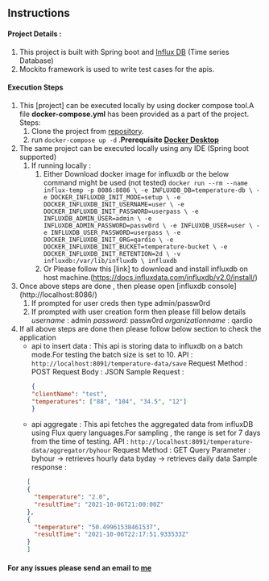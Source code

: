 ## Instructions
#### Project Details :
1. This project is built with Spring boot and [Influx DB](https://www.influxdata.com/) (Time series Database)
2. Mockito framework is used to write test cases for the apis.

#### Execution Steps
1. This [project] can be executed locally by using docker compose tool.A file **docker-compose.yml** has been provided as a part of the project.
   Steps: 
   1. Clone the project from [repository]().
   2. run `docker-compose up -d` .**Prerequisite [Docker Desktop](https://www.docker.com/products/docker-desktop)**
2. The same project can be executed locally using any IDE (Spring boot supported)
   1. If running locally :
      1. Either Download docker image for influxdb or the below command might be used (not tested)
         `docker run --rm --name influx-temp -p 8086:8086 \
         -e INFLUXDB_DB=temperature-db \
         -e DOCKER_INFLUXDB_INIT_MODE=setup \
         -e DOCKER_INFLUXDB_INIT_USERNAME=user \
         -e DOCKER_INFLUXDB_INIT_PASSWORD=userpass \
         -e INFLUXDB_ADMIN_USER=admin \
         -e INFLUXDB_ADMIN_PASSWORD=passw0rd \
         -e INFLUXDB_USER=user \
         -e INFLUXDB_USER_PASSWORD=userpass \
         -e DOCKER_INFLUXDB_INIT_ORG=qardio \
         -e DOCKER_INFLUXDB_INIT_BUCKET=temperature-bucket \
         -e DOCKER_INFLUXDB_INIT_RETENTION=2d \
         -v influxdb:/var/lib/influxdb \
         influxdb`
      2. Or Please follow this [link] to download and install influxdb on host machine.(https://docs.influxdata.com/influxdb/v2.0/install/)
3. Once above steps are done , then please open [influxdb console] (http://localhost:8086/)
   1. If prompted for user creds then type admin/passw0rd
   2. If prompted with user creation form then please fill below details
            _username_ : admin 
            _password_: passw0rd
            _organizationname_ : qardio
4. If all above steps are done then please follow below section to check the application 
   * api to insert data : This api is storing data to influxdb on a batch mode.For testing the batch size is set to 10.
     API : `http://localhost:8091/temperature-data/save`
     Request Method : POST
     Request Body : JSON 
     Sample Request : 
     ```json
     {
     "clientName": "test",
     "temperatures": ["88", "104", "34.5", "12"]
     }
     ```
   * api aggregate : This api fetches the aggregated data from influxDB using Flux query languages.For sampling , 
    the range is set for 7 days from the time of testing.
     API : `http://localhost:8091/temperature-data/aggregator/byhour`
     Request Method : GET
     Query Parameter : byhour -> retrieves hourly data
                       byday -> retrieves daily data
     Sample response :
    ```json
      [
      {
        "temperature": "2.0",
        "resultTime": "2021-10-06T21:00:00Z"
      },
      {
        "temperature": "50.49961538461537",
        "resultTime": "2021-10-06T22:17:51.933533Z"
      }
      ] 
    ```
    

#### For any issues please send an email to [me](mailto:cjrocks911@gmail.com) 


    